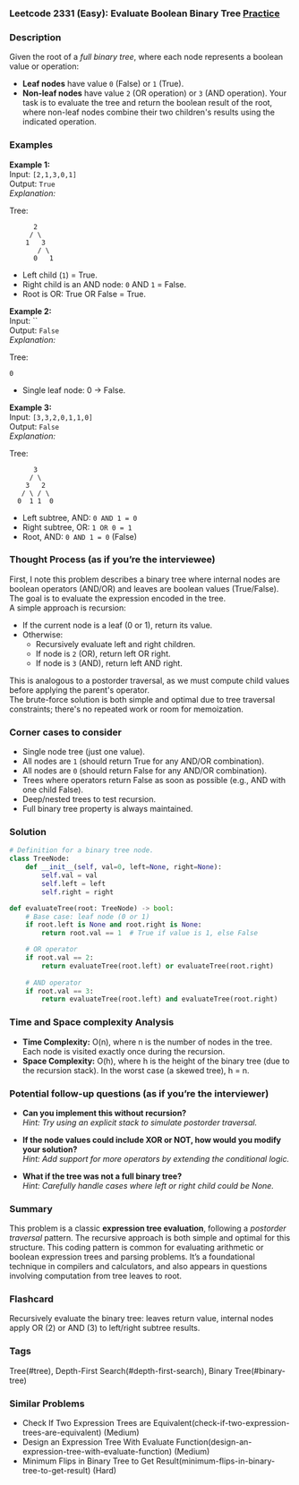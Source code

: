 ### Leetcode 2331 (Easy): Evaluate Boolean Binary Tree [Practice](https://leetcode.com/problems/evaluate-boolean-binary-tree)

### Description  
Given the root of a *full binary tree*, where each node represents a boolean value or operation:
- **Leaf nodes** have value `0` (False) or `1` (True).
- **Non-leaf nodes** have value `2` (OR operation) or `3` (AND operation).
Your task is to evaluate the tree and return the boolean result of the root, where non-leaf nodes combine their two children's results using the indicated operation.

### Examples  

**Example 1:**  
Input: `[2,1,3,0,1]`  
Output: `True`  
*Explanation:*

Tree:
```
      2
     / \
    1   3
       / \
      0   1
```
- Left child (`1`) = True.
- Right child is an AND node: `0` AND `1` = False.
- Root is OR: True OR False = True.

**Example 2:**  
Input: ``  
Output: `False`  
*Explanation:*

Tree:
```
0
```
- Single leaf node: 0 → False.

**Example 3:**  
Input: `[3,3,2,0,1,1,0]`  
Output: `False`  
*Explanation:*

Tree:
```
      3
     / \
    3   2
   / \ / \
  0  1 1  0
```
- Left subtree, AND: `0 AND 1 = 0`
- Right subtree,  OR: `1 OR 0 = 1`
- Root, AND: `0 AND 1 = 0` (False)

### Thought Process (as if you’re the interviewee)  
First, I note this problem describes a binary tree where internal nodes are boolean operators (AND/OR) and leaves are boolean values (True/False). The goal is to evaluate the expression encoded in the tree.  
A simple approach is recursion:
- If the current node is a leaf (0 or 1), return its value.
- Otherwise:
  - Recursively evaluate left and right children.
  - If node is `2` (OR), return left OR right.
  - If node is `3` (AND), return left AND right.

This is analogous to a postorder traversal, as we must compute child values before applying the parent's operator.  
The brute-force solution is both simple and optimal due to tree traversal constraints; there's no repeated work or room for memoization.

### Corner cases to consider  
- Single node tree (just one value).
- All nodes are `1` (should return True for any AND/OR combination).
- All nodes are `0` (should return False for any AND/OR combination).
- Trees where operators return False as soon as possible (e.g., AND with one child False).
- Deep/nested trees to test recursion.
- Full binary tree property is always maintained.

### Solution

```python
# Definition for a binary tree node.
class TreeNode:
    def __init__(self, val=0, left=None, right=None):
        self.val = val
        self.left = left
        self.right = right

def evaluateTree(root: TreeNode) -> bool:
    # Base case: leaf node (0 or 1)
    if root.left is None and root.right is None:
        return root.val == 1  # True if value is 1, else False

    # OR operator
    if root.val == 2:
        return evaluateTree(root.left) or evaluateTree(root.right)
    
    # AND operator
    if root.val == 3:
        return evaluateTree(root.left) and evaluateTree(root.right)
```

### Time and Space complexity Analysis  

- **Time Complexity:** O(n), where n is the number of nodes in the tree. Each node is visited exactly once during the recursion.
- **Space Complexity:** O(h), where h is the height of the binary tree (due to the recursion stack). In the worst case (a skewed tree), h = n.

### Potential follow-up questions (as if you’re the interviewer)  

- **Can you implement this without recursion?**  
  *Hint: Try using an explicit stack to simulate postorder traversal.*

- **If the node values could include XOR or NOT, how would you modify your solution?**  
  *Hint: Add support for more operators by extending the conditional logic.*

- **What if the tree was not a full binary tree?**  
  *Hint: Carefully handle cases where left or right child could be None.*

### Summary
This problem is a classic **expression tree evaluation**, following a *postorder traversal* pattern. The recursive approach is both simple and optimal for this structure. This coding pattern is common for evaluating arithmetic or boolean expression trees and parsing problems. It’s a foundational technique in compilers and calculators, and also appears in questions involving computation from tree leaves to root.


### Flashcard
Recursively evaluate the binary tree: leaves return value, internal nodes apply OR (2) or AND (3) to left/right subtree results.

### Tags
Tree(#tree), Depth-First Search(#depth-first-search), Binary Tree(#binary-tree)

### Similar Problems
- Check If Two Expression Trees are Equivalent(check-if-two-expression-trees-are-equivalent) (Medium)
- Design an Expression Tree With Evaluate Function(design-an-expression-tree-with-evaluate-function) (Medium)
- Minimum Flips in Binary Tree to Get Result(minimum-flips-in-binary-tree-to-get-result) (Hard)